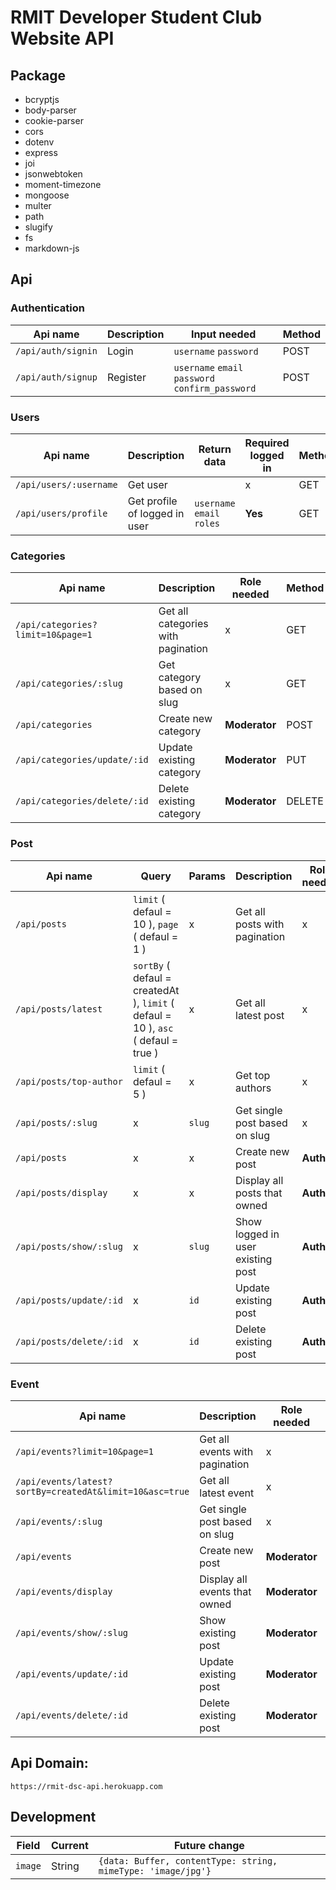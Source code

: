 # RMIT Developer Student Club Website API

## Package

- bcryptjs
- body-parser
- cookie-parser
- cors
- dotenv
- express
- joi
- jsonwebtoken
- moment-timezone
- mongoose
- multer
- path
- slugify
- fs
- markdown-js

## Api

### Authentication

| Api name           | Description | Input needed                                     | Method |
| ------------------ | ----------- | ------------------------------------------------ | ------ |
| `/api/auth/signin` | Login       | `username` `password`                            | POST   |
| `/api/auth/signup` | Register    | `username` `email` `password` `confirm_password` | POST   |

### Users

| Api name               | Description                   | Return data                | Required logged in | Method |
| ---------------------- | ----------------------------- | -------------------------- | ------------------ | ------ |
| `/api/users/:username` | Get user                      |                            | x                  | GET    |
| `/api/users/profile`   | Get profile of logged in user | `username` `email` `roles` | **Yes**            | GET    |

### Categories

| Api name                          | Description                        | Role needed   | Method |
| --------------------------------- | ---------------------------------- | ------------- | ------ |
| `/api/categories?limit=10&page=1` | Get all categories with pagination | x             | GET    |
| `/api/categories/:slug`           | Get category based on slug         | x             | GET    |
| `/api/categories`                 | Create new category                | **Moderator** | POST   |
| `/api/categories/update/:id`      | Update existing category           | **Moderator** | PUT    |
| `/api/categories/delete/:id`      | Delete existing category           | **Moderator** | DELETE |

### Post

| Api name                | Query                                                                             | Params | Description                       | Role needed | Method |
| ----------------------- | --------------------------------------------------------------------------------- | ------ | --------------------------------- | ----------- | ------ |
| `/api/posts`            | `limit` ( defaul = 10 ), `page` ( defaul = 1 )                                    | x      | Get all posts with pagination     | x           | GET    |
| `/api/posts/latest`     | `sortBy` ( defaul = createdAt ), `limit` ( defaul = 10 ), `asc` ( defaul = true ) | x      | Get all latest post               | x           | GET    |
| `/api/posts/top-author` | `limit` ( defaul = 5 )                                                            | x      | Get top authors                   | x           | GET    |
| `/api/posts/:slug`      | x                                                                                 | `slug` | Get single post based on slug     | x           | GET    |
| `/api/posts`            | x                                                                                 | x      | Create new post                   | **Author**  | POST   |
| `/api/posts/display`    | x                                                                                 | x      | Display all posts that owned      | **Author**  | GET    |
| `/api/posts/show/:slug` | x                                                                                 | `slug` | Show logged in user existing post | **Author**  | GET    |
| `/api/posts/update/:id` | x                                                                                 | `id`   | Update existing post              | **Author**  | PUT    |
| `/api/posts/delete/:id` | x                                                                                 | `id`   | Delete existing post              | **Author**  | DELETE |

### Event

| Api name                                                | Description                    | Role needed   | Method |
| ------------------------------------------------------- | ------------------------------ | ------------- | ------ |
| `/api/events?limit=10&page=1`                           | Get all events with pagination | x             | GET    |
| `/api/events/latest?sortBy=createdAt&limit=10&asc=true` | Get all latest event           | x             | GET    | \*\*\*\* |
| `/api/events/:slug`                                     | Get single post based on slug  | x             | GET    |
| `/api/events`                                           | Create new post                | **Moderator** | POST   |
| `/api/events/display`                                   | Display all events that owned  | **Moderator** | GET    |
| `/api/events/show/:slug`                                | Show existing post             | **Moderator** | GET    |
| `/api/events/update/:id`                                | Update existing post           | **Moderator** | PUT    |
| `/api/events/delete/:id`                                | Delete existing post           | **Moderator** | DELETE |

## Api Domain:

`https://rmit-dsc-api.herokuapp.com`

## Development

| Field   | Current | Future change                                                |
| ------- | ------- | ------------------------------------------------------------ |
| `image` | String  | `{data: Buffer, contentType: string, mimeType: 'image/jpg'}` |
